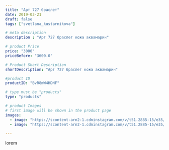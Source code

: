 ```yaml
---
title: "Арт 727 браслет"
date: 2019-03-21
draft: false
tags: ["svetlana_kustarnikova"]

# meta description
description : "Арт 727 браслет кожа аквамарин"

# product Price
price: "3000"
priceBefore: "3600.0"

# Product Short Description
shortDescription: "Арт 727 браслет кожа аквамарин"

#product ID
productID: "BvR8mW4HDNF"

# type must be "products"
type: "products"

# product Images
# first image will be shown in the product page
images:
  - image: "https://scontent-arn2-1.cdninstagram.com/v/t51.2885-15/e35/54513126_439257213512625_485899750743492639_n.jpg?se=7&tp=1&_nc_ht=scontent-arn2-1.cdninstagram.com&_nc_cat=109&_nc_ohc=2_PUjh1_8sQAX9u_gT3&oh=e7c386fe57131ce804c3502760b8b0b5&oe=606A1F56&ig_cache_key=MjAwNDY0OTgyNDc2NDIwNDg2OA%3D%3D.2"
  - image: "https://scontent-arn2-1.cdninstagram.com/v/t51.2885-15/e35/53423919_836427010041613_2590554452848726873_n.jpg?tp=1&_nc_ht=scontent-arn2-1.cdninstagram.com&_nc_cat=101&_nc_ohc=l3-a6xwhNEEAX9RbMnG&oh=ea267463fcfb8bb816ce880140eeaffa&oe=606A026C&ig_cache_key=MjAwNDY0OTgyNDc1NTg3NDY0Mw%3D%3D.2"

---
```

lorem
